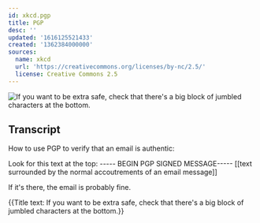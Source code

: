 ```yaml
---
id: xkcd.pgp
title: PGP
desc: ''
updated: '1616125521433'
created: '1362384000000'
sources:
  name: xkcd
  url: 'https://creativecommons.org/licenses/by-nc/2.5/'
  license: Creative Commons 2.5
---
```

![If you want to be extra safe, check that there's a big block of jumbled characters at the bottom.](https://imgs.xkcd.com/comics/pgp.png)

## Transcript
How to use PGP to verify that an email is authentic:

Look for this text at the top:
----- BEGIN PGP SIGNED MESSAGE-----
[[text surrounded by the normal accoutrements of an email message]]

If it's there, the email is probably fine.

{{Title text: If you want to be extra safe, check that there's a big block of jumbled characters at the bottom.}}
